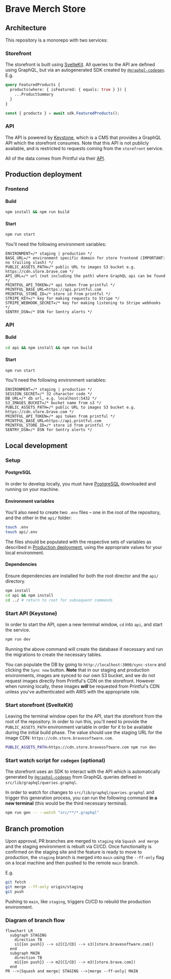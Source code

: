 # Brave Merch Store

## Architecture

This repository is a monorepo with two services:

### Storefront

The storefront is built using [SvelteKit](https://kit.svelte.dev/). All queries to the API are defined using GraphQL, but via an autogenerated SDK created by [`@graphql-codegen`](https://the-guild.dev/graphql/codegen). E.g.

```graphql
query FeaturedProducts {
  products(where: { isFeatured: { equals: true } }) {
    ...ProductSummary
  }
}
```

```javascript
const { products } = await sdk.FeaturedProducts();
```

### API

The API is powered by [Keystone](https://keystonejs.com/), which is a CMS that provides a GraphQL API which the storefront consumes. Note that this API is not publicly available, and is restricted to requests coming from the `storefront` service.

All of the data comes from Printful via their [API](https://developers.printful.com/docs/).

## Production deployment

### Frontend

#### Build

```bash
npm install && npm run build
```

#### Start

```bash
npm run start
```

You'll need the following environment variables:

```
ENVIRONMENT=/* staging | production */
BASE_URL=/* environment specific domain for store frontend (IMPORTANT: no trailing slash) */
PUBLIC_ASSETS_PATH=/* public URL to images S3 bucket e.g. https://cdn.store.brave.com */
API_URL=/* url (not including the path) where GraphQL api can be found */
PRINTFUL_API_TOKEN=/* api token from printful */
PRINTFUL_BASE_URL=https://api.printful.com
PRINTFUL_STORE_ID=/* store id from printful */
STRIPE_KEY=/* key for making requests to Stripe */
STRIPE_WEBHOOK_SECRET=/* key for making listening to Stripe webhooks */
SENTRY_DSN=/* DSN for Sentry alerts */
```

### API

#### Build

```bash
cd api && npm install && npm run build
```

#### Start

```bash
npm run start
```

You'll need the following environment variables:

```
ENVIRONMENT=/* staging | production */
SESSION_SECRET=/* 32 character code */
DB_URL=/* db url, e.g. localhost:5432 */
S3_IMAGES_BUCKET=/* bucket name from s3 */
PUBLIC_ASSETS_PATH=/* public URL to images S3 bucket e.g. https://cdn.store.brave.com */
PRINTFUL_API_TOKEN=/* api token from printful */
PRINTFUL_BASE_URL=https://api.printful.com
PRINTFUL_STORE_ID=/* store id from printful */
SENTRY_DSN=/* DSN for Sentry alerts */
```

## Local development

### Setup

#### PostgreSQL

In order to develop locally, you must have [PostgreSQL](https://www.postgresql.org/download/) downloaded and running on your machine.

#### Environment variables

You'll also need to create two `.env` files – one in the root of the repository, and the other in the `api/` folder:

```bash
touch .env
touch api/.env
```

The files should be populated with the respective sets of variables as described in [Production deployment](#production-deployment), using the appropriate values for your local environment.

#### Dependencies

Ensure dependencies are installed for both the root director and the `api/` directory.

```bash
npm install
cd api && npm install
cd ../ # return to root for subsequent commands
```

### Start API (Keystone)

In order to start the API, open a new terminal window, `cd` into `api`, and start the service.

```bash
npm run dev
```

Running the above command will create the database if necessary and run the migrations to create the necessary tables.

You can populate the DB by going to `http://localhost:3000/sync-store` and clicking the `Sync now` button. **Note** that in our staging and production environments, images are synced to our own S3 bucket, and we do not request images directly from Printful's CDN on the storefront. However when running locally, these images _**will**_ be requested from Printful's CDN unless you've authenticated with AWS with the appropriate role.

### Start storefront (SvelteKit)

Leaving the terminal window open for the API, start the storefront from the root of the repository. In order to run this, you'll need to provide the `PUBLIC_ASSETS_PATH` environment variable in order for it to be available during the initial build phase. The value should use the staging URL for the image CDN: `https://cdn.store.bravesoftware.com`.

```bash
PUBLIC_ASSETS_PATH=https://cdn.store.bravesoftware.com npm run dev
```

### Start watch script for `codegen` (optional)

The storefront uses an SDK to interact with the API which is automatically generated by [`@graphql-codegen`](https://the-guild.dev/graphql/codegen) from GraphQL queries defined in `src/lib/graphql/queries.graphql`.

In order to watch for changes to `src/lib/graphql/queries.graphql` and trigger this generation process, you can run the following command **in a new terminal** (this would be the third necessary terminal).

```bash
npm run gen -- --watch "src/**/*.graphql"
```

## Branch promotion

Upon approval, PR branches are merged to `staging` via `Squash and merge` and the staging environment is rebuilt via CI/CD. Once functionality is confirmed on the staging site and the feature is ready to move to production, the `staging` branch is merged into `main` using the `--ff-only` flag on a local machine and then pushed to the remote `main` branch.

E.g.

```bash
git fetch
git merge --ff-only origin/staging
git push
```

Pushing to `main`, like `staging`, triggers CI/CD to rebuild the production environment.

### Diagram of branch flow

```mermaid
flowchart LR
  subgraph STAGING
    direction TB
    s1{{on push}} --> s2[CI/CD] --> s3([store.bravesoftware.com])
  end
  subgraph MAIN
    direction TB
    m1{{on push}} --> m2[CI/CD] --> m3([store.brave.com])
  end
PR -->|Squash and merge| STAGING -->|merge --ff-only| MAIN
```
